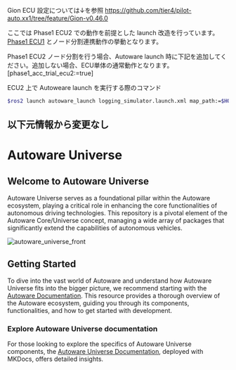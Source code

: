Gion ECU 設定については↓を参照
https://github.com/tier4/pilot-auto.xx1/tree/feature/Gion-v0.46.0

ここでは Phase1 ECU2 での動作を前提とした launch 改造を行っています。
[Phase1 ECU1](https://github.com/tier4/autoware_universe/tree/feature-ecu1-node) とノード分割連携動作の挙動となります。

Phase1 ECU2 ノード分割を行う場合、Autoware launch 時に下記を追加してください。追加しない場合、ECU単体の通常動作となります。
[phase1_acc_trial_ecu2:=true]

ECU2 上で Autoweare launch を実行する際のコマンド
```bash
$ros2 launch autoware_launch logging_simulator.launch.xml map_path:=$HOME/autoware_map/sample-map-rosbag vehicle_model:=sample_vehicle sensor_model:=aip_xx1 phase1_acc_trial_ecu2:=true
```

以下元情報から変更なし
---
# Autoware Universe

## Welcome to Autoware Universe

Autoware Universe serves as a foundational pillar within the Autoware ecosystem, playing a critical role in enhancing the core functionalities of autonomous driving technologies.
This repository is a pivotal element of the Autoware Core/Universe concept, managing a wide array of packages that significantly extend the capabilities of autonomous vehicles.

![autoware_universe_front](docs/assets/images/autoware_universe_front.png)

## Getting Started

To dive into the vast world of Autoware and understand how Autoware Universe fits into the bigger picture, we recommend starting with the [Autoware Documentation](https://autowarefoundation.github.io/autoware-documentation/). This resource provides a thorough overview of the Autoware ecosystem, guiding you through its components, functionalities, and how to get started with development.

### Explore Autoware Universe documentation

For those looking to explore the specifics of Autoware Universe components, the [Autoware Universe Documentation](https://autowarefoundation.github.io/autoware.universe/), deployed with MKDocs, offers detailed insights.
